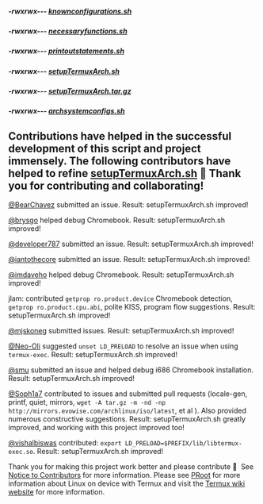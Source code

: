 ##### -rwxrwx--- [knownconfigurations.sh](https://raw.githubusercontent.com/sdrausty/TermuxArch/master/scripts/files/knownconfigurations.sh)

##### -rwxrwx--- [necessaryfunctions.sh](https://raw.githubusercontent.com/sdrausty/TermuxArch/master/scripts/files/necessaryfunctions.sh)

##### -rwxrwx--- [printoutstatements.sh](https://raw.githubusercontent.com/sdrausty/TermuxArch/master/scripts/files/printoutstatements.sh)

##### -rwxrwx--- [setupTermuxArch.sh](https://raw.githubusercontent.com/sdrausty/TermuxArch/master/scripts/files/setupTermuxArch.sh)

##### -rwxrwx--- [setupTermuxArch.tar.gz](https://raw.githubusercontent.com/sdrausty/TermuxArch/master/setupTermuxArch.tar.gz)

##### -rwxrwx--- [archsystemconfigs.sh](https://raw.githubusercontent.com/sdrausty/TermuxArch/master/scripts/files/archsystemconfigs.sh)

## Contributions have helped in the successful development of this script and project immensely.  The following contributors have helped to refine [setupTermuxArch.sh](https://raw.githubusercontent.com/sdrausty/TermuxArch/master/setupTermuxArch.sh) 📲 __Thank you for contributing and collaborating!__  

[@BearChavez](https://github.com/BearChavez) submitted an issue.  Result: setupTermuxArch.sh improved!

[@brysgo](https://github.com/brysgo) helped debug Chromebook.  Result: setupTermuxArch.sh improved!

[@developer787](https://github.com/developer787) submitted an issue.  Result: setupTermuxArch.sh improved! 

[@iantothecore](https://github.com/iantothecore) submitted an issue.  Result: setupTermuxArch.sh improved! 

[@imdaveho](https://github.com/imdaveho) helped debug Chromebook.  Result: setupTermuxArch.sh improved!

jlam: contributed `getprop ro.product.device` Chromebook detection, `getprop ro.product.cpu.abi`, polite KISS, program flow suggestions.  Result: setupTermuxArch.sh improved! 

[@mjskoneg](https://github.com/mjskoneg) submitted issues.  Result: setupTermuxArch.sh improved! 

[@Neo-Oli](https://github.com/Neo-Oli) suggested `unset LD_PRELOAD` to resolve an issue when using `termux-exec`.  Result: setupTermuxArch.sh improved! 

[@smu](https://github.com/smu) submitted an issue and helped debug i686 Chromebook installation.  Result: setupTermuxArch.sh improved!

[@Soph1a7](https://github.com/Soph1a7) contributed to issues and submitted pull requests (locale-gen, printf, quiet, mirrors, `wget -A tar.gz -m -nd -np http://mirrors.evowise.com/archlinux/iso/latest`, et al ).  Also provided numerous constructive suggestions.  Result: setupTermuxArch.sh greatly improved, and working with this project improved too! 

[@vishalbiswas](https://github.com/vishalbiswas) contributed: `export LD_PRELOAD=$PREFIX/lib/libtermux-exec.so`.  Result: setupTermuxArch.sh improved!

Thank you for making this project work better and please contribute 🔆  See [Notice to Contributors](Notice-to-Contributors) for more information.  Please see [PRoot](docs/PRoot) for more information about Linux on device with Termux and visit the [Termux wiki website](https://wiki.termux.com/) for more information.
